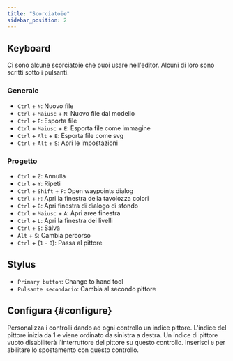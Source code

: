 ```yaml
---
title: "Scorciatoie"
sidebar_position: 2
---
```



## Keyboard

Ci sono alcune scorciatoie che puoi usare nell'editor. Alcuni di loro sono scritti sotto i pulsanti.

### Generale

* `Ctrl` + `N`: Nuovo file
* `Ctrl` + `Maiusc` + `N`: Nuovo file dal modello
* `Ctrl` + `E`: Esporta file
* `Ctrl` + `Maiusc` + `E`: Esporta file come immagine
* `Ctrl` + `Alt` + `E`: Esporta file come svg
* `Ctrl` + `Alt` + `S`: Apri le impostazioni

### Progetto

* `Ctrl` + `Z`: Annulla
* `Ctrl` + `Y`: Ripeti
* `Ctrl` + `Shift` + `P`: Open waypoints dialog
* `Ctrl` + `P`: Apri la finestra della tavolozza colori
* `Ctrl` + `B`: Apri finestra di dialogo di sfondo
* `Ctrl` + `Maiusc` + `A`: Apri aree finestra
* `Ctrl` + `L`: Apri la finestra dei livelli
* `Ctrl` + `S`: Salva
* `Alt` + `S`: Cambia percorso
* `Ctrl` + (`1` - `0`): Passa al pittore

## Stylus

* `Primary button`: Change to hand tool
* `Pulsante secondario`: Cambia al secondo pittore

## Configura {#configure}

Personalizza i controlli dando ad ogni controllo un indice pittore. L'indice del pittore inizia da 1 e viene ordinato da sinistra a destra. Un indice di pittore vuoto disabiliterà l'interruttore del pittore su questo controllo. Inserisci `0` per abilitare lo spostamento con questo controllo.
